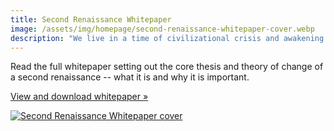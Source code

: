 ```yaml
---
title: Second Renaissance Whitepaper
image: /assets/img/homepage/second-renaissance-whitepaper-cover.webp
description: "We live in a time of civilizational crisis and awakening - a second renaissance. This whitepaper sets out in detail what is a second renaissance would be and why it matters."
---
```


<p className="sm:text-xl">Read the full whitepaper setting out the core thesis and theory of change of a second renaissance -- what it is and why it is important.</p>

<a className="btn btn-blue sm:text-lg" target="_blank" href="/assets/second-renaissance-whitepaper.pdf">View and download whitepaper &raquo;</a>

<a href="/assets/second-renaissance-whitepaper.pdf"><img src="/assets/img/homepage/second-renaissance-whitepaper-cover.webp" alt="Second Renaissance Whitepaper cover" /></a>
